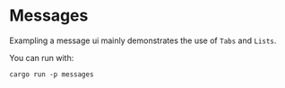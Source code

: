 # Messages

Exampling a message ui mainly demonstrates the use of `Tabs` and `Lists`.

You can run with:

```
cargo run -p messages
```
